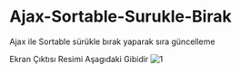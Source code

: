 # Ajax-Sortable-Surukle-Birak
 Ajax ile Sortable sürükle bırak yaparak sıra güncelleme


Ekran Çıktısı Resimi Aşagıdaki Gibidir 
![1](https://user-images.githubusercontent.com/34952020/132057484-ab68de63-857e-496d-9cf1-4bab4fb3443b.PNG)
